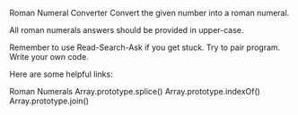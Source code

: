 Roman Numeral Converter
Convert the given number into a roman numeral.

All roman numerals answers should be provided in upper-case.

Remember to use Read-Search-Ask if you get stuck. Try to pair program. Write your own code.

Here are some helpful links:

Roman Numerals
Array.prototype.splice()
Array.prototype.indexOf()
Array.prototype.join()
